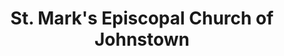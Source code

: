---
layout: repo
title: "St. Mark's Episcopal Church of Johnstown"
id: 14283
permalink: repos/14283/
---